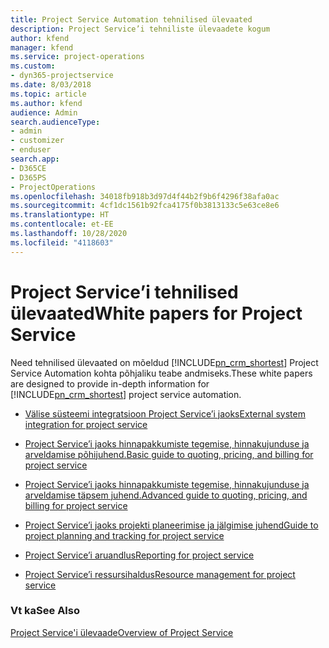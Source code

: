 ```yaml
---
title: Project Service Automation tehnilised ülevaated
description: Project Service’i tehniliste ülevaadete kogum
author: kfend
manager: kfend
ms.service: project-operations
ms.custom:
- dyn365-projectservice
ms.date: 8/03/2018
ms.topic: article
ms.author: kfend
audience: Admin
search.audienceType:
- admin
- customizer
- enduser
search.app:
- D365CE
- D365PS
- ProjectOperations
ms.openlocfilehash: 34018fb918b3d97d4f44b2f9b6f4296f38afa0ac
ms.sourcegitcommit: 4cf1dc1561b92fca4175f0b3813133c5e63ce8e6
ms.translationtype: HT
ms.contentlocale: et-EE
ms.lasthandoff: 10/28/2020
ms.locfileid: "4118603"
---
```

# <a name="white-papers-for-project-service"></a><span data-ttu-id="12024-103">Project Service’i tehnilised ülevaated</span><span class="sxs-lookup"><span data-stu-id="12024-103">White papers for Project Service</span></span>

<span data-ttu-id="12024-104">Need tehnilised ülevaated on mõeldud [!INCLUDE[pn_crm_shortest](../includes/pn-crm-shortest.md)] Project Service Automation kohta põhjaliku teabe andmiseks.</span><span class="sxs-lookup"><span data-stu-id="12024-104">These white papers are designed to provide in-depth information for [!INCLUDE[pn_crm_shortest](../includes/pn-crm-shortest.md)] project service automation.</span></span>

-   [<span data-ttu-id="12024-105">Välise süsteemi integratsioon Project Service’i jaoks</span><span class="sxs-lookup"><span data-stu-id="12024-105">External system integration for project service</span></span>](https://go.microsoft.com/fwlink/?LinkId=825445)

-   [<span data-ttu-id="12024-106">Project Service’i jaoks hinnapakkumiste tegemise, hinnakujunduse ja arveldamise põhijuhend.</span><span class="sxs-lookup"><span data-stu-id="12024-106">Basic guide to quoting, pricing, and billing for project service</span></span>](https://go.microsoft.com/fwlink/?LinkId=825241)

-   [<span data-ttu-id="12024-107">Project Service’i jaoks hinnapakkumiste tegemise, hinnakujunduse ja arveldamise täpsem juhend.</span><span class="sxs-lookup"><span data-stu-id="12024-107">Advanced guide to quoting, pricing, and billing for project service</span></span>](https://go.microsoft.com/fwlink/?LinkId=825242)

-   [<span data-ttu-id="12024-108">Project Service’i jaoks projekti planeerimise ja jälgimise juhend</span><span class="sxs-lookup"><span data-stu-id="12024-108">Guide to project planning and tracking for project service</span></span>](https://go.microsoft.com/fwlink/?LinkId=825243)

-   [<span data-ttu-id="12024-109">Project Service’i aruandlus</span><span class="sxs-lookup"><span data-stu-id="12024-109">Reporting for project service</span></span>](https://go.microsoft.com/fwlink/?LinkId=825446)

-   [<span data-ttu-id="12024-110">Project Service’i ressursihaldus</span><span class="sxs-lookup"><span data-stu-id="12024-110">Resource management for project service</span></span>](https://go.microsoft.com/fwlink/?LinkId=825244)

### <a name="see-also"></a><span data-ttu-id="12024-111">Vt ka</span><span class="sxs-lookup"><span data-stu-id="12024-111">See Also</span></span>
 [<span data-ttu-id="12024-112">Project Service'i ülevaade</span><span class="sxs-lookup"><span data-stu-id="12024-112">Overview of Project Service</span></span>](../psa/overview.md)
